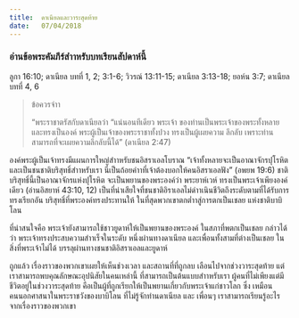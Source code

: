 ```yaml
---
title:  ดาเนียลและวาระสุดท้าย
date:   07/04/2018
---
```


### อ่านข้อพระคัมภีร์สำาหรับบทเรียนสัปดาห์นี้
ลูกา 16:10; ดาเนียล บทที่ 1, 2; 3:1-6; วิวรณ์ 13:11-15; ดาเนียล 3:13-18; ยอห์น 3:7; ดาเนียล บทที่ 4, 6

> <p>ข้อควรจำา</p>
> “พระราชาตรัสกับดาเนียลว่า “แน่นอนทีเดียว พระเจ้า ของท่านเป็นพระเจ้าของพระทั้งหลาย และทรงเป็นองค์ พระผู้เป็นเจ้าของพระราชาทั้งปวง ทรงเป็นผู้เผยความ ลึกลับ เพราะท่านสามารถที่จะเผยความลึกลับนี้ได้” (ดาเนียล 2:47)

องค์พระผู้เป็นเจ้าทรงมีแผนการใหญ่สำาหรับชนอิสราเอลโบราณ “เจ้าทั้งหลายจะเป็นอาณาจักรปุโรหิต และเป็นชนชาติบริสุทธิ์สำาหรับเรา นี่เป็นถ้อยคำาที่เจ้าต้องบอกให้คนอิสราเอลฟัง” (อพยพ 19:6) ชาติบริสุทธิ์นี้เป็นอาณาจักรแห่งปุโรหิต จะเป็นพยานของพระองค์ว่า พระยาห์เวห์ ทรงเป็นพระเจ้าเพียงองค์เดียว (อ่านอิสยาห์ 43:10, 12) เป็นที่น่าเสียใจที่ชนชาติอิราเอลไม่ดำาเนินชีวิตถึงระดับตามที่ได้รับการทรงเรียกอัน บริสุทธิ์ที่พระองค์ทรงประทานให้ ในที่สุดพวกเขาตกต่ำาสู่การตกเป็นเชลย แห่งชาติบาบิโลน

ที่น่าสนใจคือ  พระเจ้ายังสามารถใช้ชาวยูดาห์ให้เป็นพยานของพระองค์ ในสภาที่พตกเป็นเชลย กล่าวได้ว่า พระเจ้าทรงประสบความสำาเร็จในระดับ หนึ่งผ่านทางดาเนียล และเพื่อนทั้งสามที่ต่างเป็นเชลย ในสิ่งที่พระเจ้าไม่ได้ บรรลุผ่านทางชนชาติอิสราเอลและยูดาห์

ถูกแล้ว เรื่องราวของพวกเขาเผยให้เห็นช่วงเวลา และสถานที่ที่ถูกลบ เลือนไปจากช่วงวาระสุดท้าย แต่เราสามารถพบคุณลักษณะอุปนิสัยในคนเหล่านี้ ที่สามารถเป็นต้นแบบสำาหรับเรา ผู้คนที่ไม่เพียงแต่มีชีวิตอยู่ในช่วงวาระสุดท้าย คือเป็นผู้ที่ถูกเรียกให้เป็นพยานเกี่ยวกับพระเจ้าแก่ชาวโลก ซึ่ง เหมือนคนนอกศาสนาในพระราชวังของบาบิโลน ที่ไม่รู้จักท่านดาเนียล และ เพื่อนๆ เราสามารถเรียนรู้อะไรจากเรื่องราวของพวกเขา
